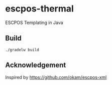 # escpos-thermal
ESCPOS Templating in Java

## Build
```
./gradelw build
```

## Acknowledgement
Inspired by https://github.com/okam/escpos-xml

